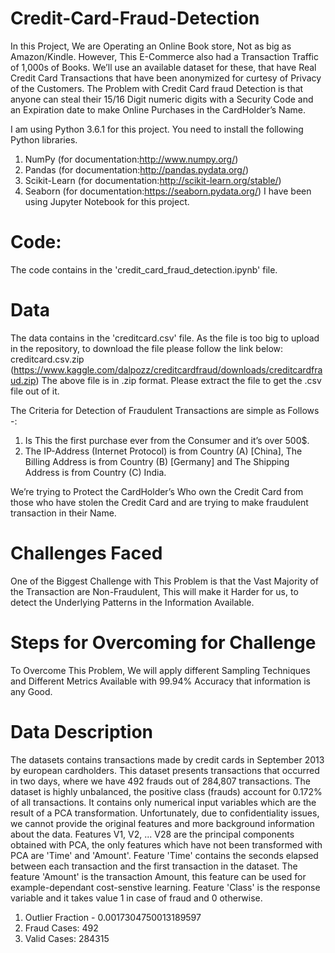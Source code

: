 # Credit-Card-Fraud-Detection
In this Project, We are Operating an Online Book store, Not as big as Amazon/Kindle. However, This E-Commerce also had a Transaction Traffic of 1,000s of Books. We’ll use an available dataset for these, that have Real Credit Card Transactions that have been anonymized for curtesy of Privacy of the Customers. The Problem with Credit Card fraud Detection is that anyone can steal their 15/16 Digit numeric digits with a Security Code and an Expiration date to make Online Purchases in the CardHolder’s Name.

I am using Python 3.6.1 for this project. You need to install the following Python libraries.
 1. NumPy (for documentation:http://www.numpy.org/)
 2. Pandas (for documentation:http://pandas.pydata.org/)
 3. Scikit-Learn (for documentation:http://scikit-learn.org/stable/)
 4. Seaborn (for documentation:https://seaborn.pydata.org/)
I have been using Jupyter Notebook for this project.

# Code:
The code contains in the 'credit_card_fraud_detection.ipynb' file.
# Data
The data contains in the 'creditcard.csv' file.
As the file is too big to upload in the repository, to download the file please follow the link below:
creditcard.csv.zip (https://www.kaggle.com/dalpozz/creditcardfraud/downloads/creditcardfraud.zip)
The above file is in .zip format. Please extract the file to get the .csv file out of it.

 The Criteria for Detection of Fraudulent Transactions are simple as Follows -:

  1. Is This the first purchase ever from the Consumer and it’s over 500$.
  2. The IP-Address (Internet Protocol) is from Country (A) [China], The Billing Address is from Country (B) [Germany] and The Shipping      Address is from Country (C) India.

We’re trying to Protect the CardHolder’s Who own the Credit Card from those who have stolen the Credit Card and are trying to make fraudulent transaction in their Name.

# Challenges Faced
One of the Biggest Challenge with This Problem is that the Vast Majority of the Transaction are Non-Fraudulent, This will make it Harder for us, to detect the Underlying Patterns in the Information Available.
# Steps for Overcoming for Challenge
To Overcome This Problem, We will apply different Sampling Techniques and Different Metrics Available with 99.94% Accuracy that information is any Good.

# Data Description
The datasets contains transactions made by credit cards in September 2013 by european cardholders. This dataset presents transactions that occurred in two days, where we have 492 frauds out of 284,807 transactions. The dataset is highly unbalanced, the positive class (frauds) account for 0.172% of all transactions.
It contains only numerical input variables which are the result of a PCA transformation. Unfortunately, due to confidentiality issues, we cannot provide the original features and more background information about the data. Features V1, V2, ... V28 are the principal components obtained with PCA, the only features which have not been transformed with PCA are 'Time' and 'Amount'. Feature 'Time' contains the seconds elapsed between each transaction and the first transaction in the dataset. The feature 'Amount' is the transaction Amount, this feature can be used for example-dependant cost-senstive learning. Feature 'Class' is the response variable and it takes value 1 in case of fraud and 0 otherwise.
1. Outlier Fraction - 0.0017304750013189597
2. Fraud Cases: 492
3. Valid Cases: 284315
